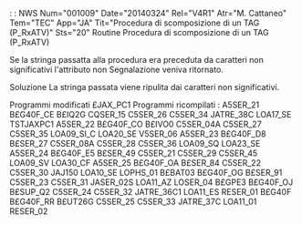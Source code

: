  :  : NWS Num="001009" Date="20140324" Rel="V4R1" Atr="M. Cattaneo" Tem="TEC" App="JA" Tit="Procedura di scomposizione di un TAG (P_RxATV)" Sts="20"
Routine
Procedura di scomposizione di un TAG (P_RxATV)

Se la stringa passatta alla procedura era preceduta da caratteri non significativi l'attributo non
Segnalazione
veniva ritornato.

Soluzione
La stringa passata viene ripulita dai caratteri non significativi.

Programmi modificati
£JAX_PC1
Programmi ricompilati : 
A5SER_21  B£G40F_CE  B£IQ2G    CQSER_15   C5SER_26  C5SER_34     JATRE_38C    LOA17_SE  TSTJAXPC1 A5SER_22  B£G40F_CO  B£IVO0    C5SER_04A  C5SER_27  C5SER_35     LOA09_SI_C   LOA20_SE  V5SER_06 A5SER_23  B£G40F_D8  B£SER_27  C5SER_08A  C5SER_28  C5SER_36     LOA09_SQ     LOA23_SE A5SER_24  B£G40F_E5  B£SER_49  C5SER_21   C5SER_29  C5SER_45     LOA09_SV     LOA30_CF A5SER_25  B£G40F_OA  B£SER_84  C5SER_22   C5SER_30  JAJ150       LOA10_SE     LOPHS_01 B£BAT03   B£G40F_OG  B£SER_91  C5SER_23   C5SER_31  JASER_02S    LOA11_AZ     LOSER_04 B£GPE3    B£G40F_OJ  B£SUP_Q2  C5SER_24   C5SER_32  JATRE_36C1   LOA11_ES     RESER_01 B£G40F    B£G40F_RR  B£UT26G   C5SER_25   C5SER_33  JATRE_37C    LOA11_01     RESER_02 